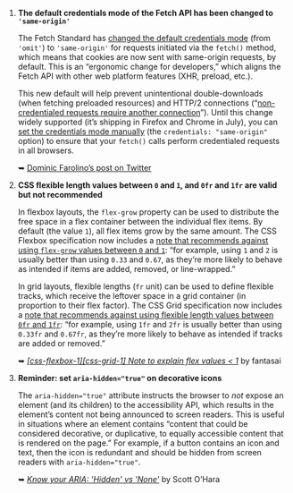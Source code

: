 1. **The default credentials mode of the Fetch API has been changed to `'same-origin'`**

   The Fetch Standard has [changed the default credentials mode](https://github.com/whatwg/fetch/commit/811575d6889026c68d55a327f79198dccfea403c) (from `'omit'`) to `'same-origin'` for requests initiated via the `fetch()` method, which means that cookies are now sent with same-origin requests, by default. This is an “ergonomic change for developers,” which aligns the Fetch API with other web platform features (XHR, preload, etc.).

   This new default will help prevent unintentional double-downloads (when fetching preloaded resources) and HTTP/2 connections (“[non-credentialed requests require another connection](https://github.com/whatwg/html/issues/2557#issuecomment-295309876)”). Until this change widely supported (it’s shipping in Firefox and Chrome in July), you can [set the credentials mode manually](https://fetch.spec.whatwg.org/#example-cors-with-credentials) (the `credentials: "same-origin"` option) to ensure that your `fetch()` calls perform credentialed requests in all browsers.

   ➥ [Dominic Farolino’s post on Twitter](https://twitter.com/domfarolino/status/990989679259455488)


1. **CSS flexible length values between `0` and `1`, and `0fr` and `1fr` are valid but not recommended**

   In flexbox layouts, the `flex-grow` property can be used to distribute the free space in a flex container between the individual flex items. By default (the value `1`), all flex items grow by the same amount. The CSS Flexbox specification now includes a [note that recommends against using `flex-grow` values between `0` and `1`](https://drafts.csswg.org/css-flexbox/#flex-property): “for example, using `1` and `2` is usually better than using `0.33` and `0.67`, as they’re more likely to behave as intended if items are added, removed, or line-wrapped.”

   In grid layouts, flexible lengths (`fr` unit) can be used to define flexible tracks, which receive the leftover space in a grid container (in proportion to their flex factor). The CSS Grid specification now includes a [note that recommends against using flexible length values between `0fr` and `1fr`](https://drafts.csswg.org/css-grid/#fr-unit): “for example, using `1fr` and `2fr` is usually better than using `0.33fr` and `0.67fr`, as they’re more likely to behave as intended if tracks are added or removed.”

   ➥ *[[css-flexbox-1][css-grid-1] Note to explain flex values < 1](https://github.com/w3c/csswg-drafts/issues/2617)* by fantasai

1. **Reminder: set `aria-hidden="true"` on decorative icons**

   The `aria-hidden="true"` attribute instructs the browser to *not* expose an element (and its children) to the accessibility API, which results in the element’s content not being announced to screen readers. This is useful in situations where an element contains “content that could be considered decorative, or duplicative, to equally accessible content that is rendered on the page.” For example, if a button contains an icon and text, then the icon is redundant and should be hidden from screen readers with `aria-hidden="true"`.

   ➥ *[Know your ARIA: 'Hidden' vs 'None'](http://www.scottohara.me/blog/2018/05/05/hidden-vs-none.html)* by Scott O’Hara